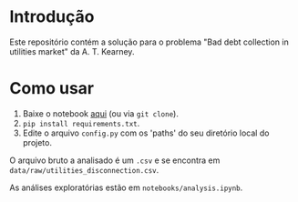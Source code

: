 # Introdução
Este repositório contém a solução para o problema "Bad debt collection in utilities market" da A. T. Kearney.


# Como usar
1. Baixe o notebook [aqui](https://dev.azure.com/eloanalytics/Analytics/_git/mosaic_contas_a_receber) (ou via `git clone`).
2. `pip install requirements.txt`.
3. Edite o arquivo `config.py` com os 'paths' do seu diretório local do projeto.

O arquivo bruto a analisado é um `.csv` e se encontra em `data/raw/utilities_disconnection.csv`.

As análises exploratórias estão em `notebooks/analysis.ipynb`.
